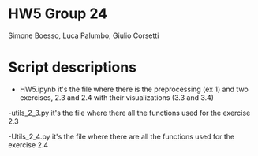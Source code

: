 # HW5 Group 24


Simone Boesso, Luca Palumbo, Giulio Corsetti

# Script descriptions

- HW5.ipynb 
it's the file where there is the preprocessing (ex 1) and two exercises, 2.3 and 2.4 with their visualizations (3.3  and 3.4)

-utils_2_3.py
it's the file where there all the functions used for the exercise 2.3

-Utils_2_4.py
it's the file where there are all the functions used for the exercise 2.4
